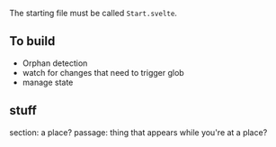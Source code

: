The starting file must be called `Start.svelte`.

## To build

- Orphan detection
- watch for changes that need to trigger glob
- manage state

## stuff

section: a place?
passage: thing that appears while you're at a place?
